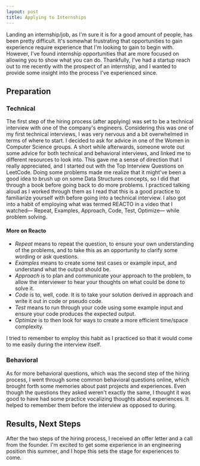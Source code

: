 ```yaml
---
layout: post
title: Applying to Internships    
---
```


Landing an internship/job, as I'm sure it is for a good amount of people, has been pretty difficult. It's somewhat frustrating that opportunities to gain experience require experience that I'm looking to gain to begin with. However, I've found internship opportunities that are more focused on allowing you to show what you can do. Thankfully, I've had a startup reach out to me recently with the prospect of an internship, and I wanted to provide some insight into the process I've experienced since. 
  
## Preparation 

### Technical 

The first step of the hiring process (after applying) was set to be a technical interview with one of the company's engineers. Considering this was one of my first technical interviews, I was very nervous and a bit overwhelmed in terms of where to start. I decided to ask for advice in one of the Women in Computer Science groups. A short while afterwards, someone wrote out some advice for both technical and behavioral interviews, and linked me to different resources to look into. This gave me a sense of direction that I really appreciated, and I started out with the Top Interview Questions on LeetCode. Doing some problems made me realize that it might've been a good idea to brush up on some Data Structures concepts, so I did that through a book before going back to do more problems. I practiced talking aloud as I worked through them as I read that this is a good practice to familiarize yourself with before going into a technical interview. I also got into a habit of employing what was termed REACTO in a video that I watched— Repeat, Examples, Approach, Code, Test, Optimize— while problem solving. 
  
#### More on Reacto 
  
+ *Repeat* means to repeat the question, to ensure your own understanding of the problems, and to take this as an opportunity to clarify some wording or ask questions. 
+ *Examples* means to create some test cases or example input, and understand what the output should be. 
+ *Approach* is to plan and communicate your approach to the problem, to allow the interviewer to hear your thoughts on what could be done to solve it. 
+ *Code* is to, well, code. It is to take your solution derived in approach and write it out in code or pseudo code. 
+ *Test* means to run through your code using some example input and ensure your code produces the expected output.
+ *Optimize* is to then look for ways to create a more efficient time/space complexity. 
    
I tried to remember to employ this habit as I practiced so that it would come to me easily during the interview itself. 

### Behavioral 

As for more behavioral questions, which was the second step of the hiring process, I went through some common behavioral questions online, which brought forth some memories about past projects and experiences. Even though the questions they asked weren't exactly the same, I thought it was good to have had some practice vocalizing thoughts about experiences. It helped to remember them before the interview as opposed to during. 

## Results, Next Steps 

After the two steps of the hiring process, I received an offer letter and a call from the founder. I'm excited to get some experience in an engineering position this summer, and I hope this sets the stage for experiences to come. 
    

